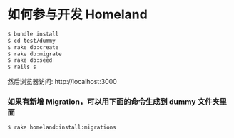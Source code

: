 # 如何参与开发 Homeland

```bash
$ bundle install
$ cd test/dummy
$ rake db:create
$ rake db:migrate
$ rake db:seed
$ rails s
```

然后浏览器访问: http://localhost:3000

### 如果有新增 Migration，可以用下面的命令生成到 dummy 文件夹里面

```bash
$ rake homeland:install:migrations
```
